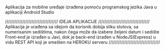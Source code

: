 Aplikacija za mobilne uređaje izrađena pomoću programskog jezika Java u aplikaciji Android Studio

//////////////////////////////////
IDEJA APLIKACIJE
/////////////////////////////////
Aplikacija je urađena sa idejom da korisnik dobija sliku stolova, sa numerisanim sedištima, nakon čega može da izabere željeni datum i sedište 
Front-end je izrađen u Javi, dok je back-end izrađen u NodeJS(Express) u vidu REST API koji je smešten na HEROKU serveru
/////////////////////////////////
